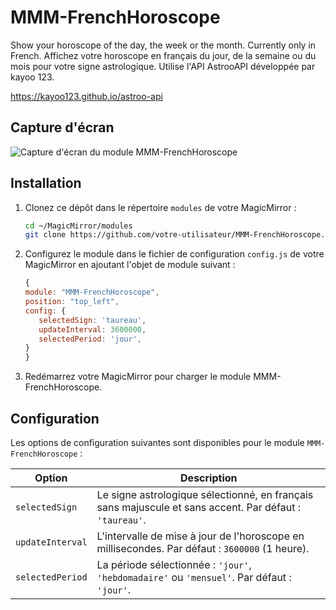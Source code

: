 # MMM-FrenchHoroscope

Show your horoscope of the day, the week or the month. Currently only in French.
Affichez votre horoscope en français du jour, de la semaine ou du mois pour votre signe astrologique. Utilise l'API AstrooAPI développée par kayoo 123.

https://kayoo123.github.io/astroo-api

## Capture d'écran
![Capture d'écran du module MMM-FrenchHoroscope](screenshot.png)

## Installation

1. Clonez ce dépôt dans le répertoire `modules` de votre MagicMirror :
   ```sh
   cd ~/MagicMirror/modules
   git clone https://github.com/votre-utilisateur/MMM-FrenchHoroscope.git
   ```
  
2. Configurez le module dans le fichier de configuration `config.js` de votre MagicMirror en ajoutant l'objet de module suivant :


   ```javascript
   {
   module: "MMM-FrenchHoroscope",
   position: "top_left",
   config: {
      selectedSign: 'taureau',
      updateInterval: 3600000,
      selectedPeriod: 'jour',
   }
   }
   ```

3. Redémarrez votre MagicMirror pour charger le module MMM-FrenchHoroscope.

## Configuration
Les options de configuration suivantes sont disponibles pour le module `MMM-FrenchHoroscope` :

| Option              | Description                                                                                                                                                                                     |
|---------------------|-------------------------------------------------------------------------------------------------------------------------------------------------------------------------------------------------|
| `selectedSign`      | Le signe astrologique sélectionné, en français sans majuscule et sans accent. Par défaut : `'taureau'`.                                                                                                                                    |
| `updateInterval`    | L'intervalle de mise à jour de l'horoscope en millisecondes. Par défaut : `3600000` (1 heure).                                                                                                 |
| `selectedPeriod`    | La période sélectionnée : `'jour'`, `'hebdomadaire'` ou `'mensuel'`. Par défaut : `'jour'`.                                                                                                    |
